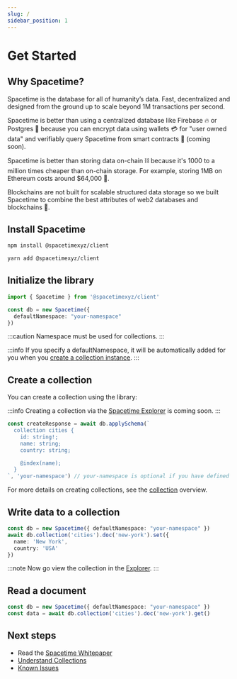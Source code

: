 ```yaml
---
slug: /
sidebar_position: 1
---
```


# Get Started

## Why Spacetime?

Spacetime is the database for all of humanity’s data. Fast, decentralized and designed from the ground up to scale beyond 1M transactions per second. 

Spacetime is better than using a centralized database like Firebase 🔥 or Postgres 🐘 because you can encrypt data using wallets 💳 for "user owned data" and verifiably query Spacetime from smart contracts 📜 (coming soon).

Spacetime is better than storing data on-chain ⛓ because it's 1000 to a million times cheaper than on-chain storage. For example, storing 1MB on Ethereum costs around $64,000 💸. 


Blockchains are not built for scalable structured data storage so we built Spacetime to combine the best attributes of web2 databases and blockchains 🤗.

## Install Spacetime

```bash
npm install @spacetimexyz/client
```
```bash
yarn add @spacetimexyz/client
```


## Initialize the library

```ts
import { Spacetime } from '@spacetimexyz/client'

const db = new Spacetime({
  defaultNamespace: "your-namespace"
})
```

:::caution
Namespace must be used for collections.
:::

:::info
 If you specify a defaultNamespace, it will be automatically added for you when you [create a collection instance](/collections#get-a-collection).
:::

## Create a collection

You can create a collection using the library:

:::info
Creating a collection via the [Spacetime Explorer](https://explorer.testnet.spacetime.xyz) is coming soon.
:::

```ts
const createResponse = await db.applySchema(`
  collection cities {
    id: string!;
    name: string;
    country: string;

    @index(name);
  }
`, 'your-namespace') // your-namespace is optional if you have defined a default namespace
```

For more details on creating collections, see the [collection](/collections) overview.

## Write data to a collection

```ts
const db = new Spacetime({ defaultNamespace: "your-namespace" })
await db.collection('cities').doc('new-york').set({ 
  name: 'New York',
  country: 'USA'
})
```

:::note
Now go view the collection in the [Explorer](https://explorer.testnet.spacetime.xyz).
:::

## Read a document

```ts
const db = new Spacetime({ defaultNamespace: "your-namespace" })
const data = await db.collection('cities').doc('new-york').get()
```

## Next steps

* Read the [Spacetime Whitepaper](https://bit.ly/spctmwp)
* [Understand Collections](/collections)
* [Known Issues](/known-issues)